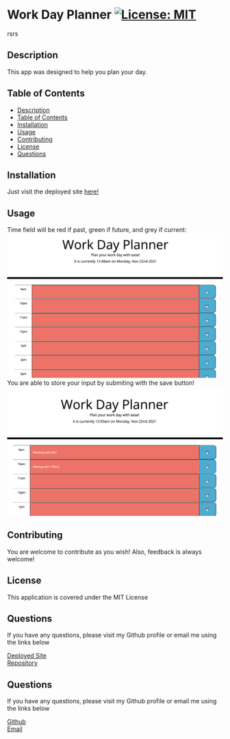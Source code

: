 # Work Day Planner [![License: MIT](https://img.shields.io/badge/License-MIT-yellow.svg)](https://opensource.org/licenses/MIT)
rsrs
## Description
This app was designed to help you plan your day.

## Table of Contents
  - [Description](#description)
  - [Table of Contents](#table-of-contents)
  - [Installation](#installation)
  - [Usage](#usage)
  - [Contributing](#contributing)
  - [License](#license)
  - [Questions](#questions)

## Installation
Just visit the deployed site [here!](https://dimitermusic.github.io/work-day-planner.html/)

## Usage
Time field will be red if past, green if future, and grey if current:
![Work Day Planner 1](./assets/work-day.png)  
You are able to store your input by submiting with the save button!
![Save your plans](./assets/work-day-2.png)

## Contributing
You are welcome to contribute as you wish! Also, feedback is always welcome!

## License
This application is covered under the MIT License

## Questions
If you have any questions, please visit my Github profile or email me using the links below

[Deployed Site](https://dimitermusic.github.io/work-day-planner.html/)  
[Repository](https://github.com/dimitermusic/work-day-planner.html)


## Questions
If you have any questions, please visit my Github profile or email me using the links below

[Github](https://github.com/dimitermusic)  
[Email](mailto:dimitermusic@gmail.com)  

